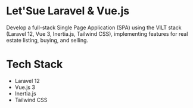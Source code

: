 # Let'Sue Laravel & Vue.js
Develop a full-stack Single Page Application (SPA) using the VILT stack (Laravel 12, Vue 3, Inertia.js, Tailwind CSS), implementing features for real estate listing, buying, and selling.

# Tech Stack
- Laravel 12
- Vue.js 3
- Inertia.js
- Tailwind CSS